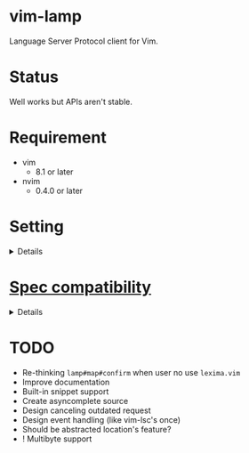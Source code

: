 # vim-lamp
Language Server Protocol client for Vim.

# Status
Well works but APIs aren't stable.

# Requirement

- vim
    - 8.1 or later
- nvim
    - 0.4.0 or later

# Setting

<details>

    ```vim
    if has('vim_starting')
      set encoding=utf-8
    endif
    scriptencoding utf-8

    if &compatible
      set nocompatible
    endif

    if !isdirectory(expand('~/.vim/plugged/vim-plug'))
      silent !curl -fLo ~/.vim/plugged/vim-plug/plug.vim --create-dirs https://raw.githubusercontent.com/junegunn/vim-plug/master/plug.vim
    end
    execute printf('source %s', expand('~/.vim/plugged/vim-plug/plug.vim'))

    call plug#begin('~/.vim/plugged')
    Plug 'https://github.com/hrsh7th/vim-lamp'
    Plug 'https://github.com/hrsh7th/vim-vsnip'
    call plug#end()

    "
    " required options.
    "
    set hidden
    set ambiwidth=double
    set completeopt=menu,menuone,noselect

    "
    " Vsnip mapping.
    "
    imap <expr><Tab> vsnip#expandable_or_jumpable() ? '<Plug>(vsnip-expand-or-jump)' : '<Tab>'
    smap <expr><Tab> vsnip#expandable_or_jumpable() ? '<Plug>(vsnip-expand-or-jump)' : '<Tab>'

    augroup vimrc
      autocmd!
    augroup END

    "
    " initialize servers.
    "
    autocmd! vimrc User lamp#initialized * call s:on_initialized()
    function! s:on_initialized()
      call lamp#config('debug.log', '/tmp/lamp.log')
      call lamp#config('feature.completion.snippet.expand', { option -> vsnip#anonymous(option.body) })

      " Built-in settings.
      call lamp#language#php()
      call lamp#language#html()
      call lamp#language#typescript()
      call lamp#language#rust()
      call lamp#language#vim()

      " Custom settings.
      call lamp#register('example-server', {
            \   'command': ['example-server', '--stdio'],
            \   'filetypes': ['example'],
            \   'root_uri': { -> lamp#findup('.git', 'example.config.json') },
            \   'initialization_options': { -> {
            \   } },
            \   'capabilitis': {
            \     'completionProvider': {
            \       'triggerCharacters': [',']
            \     }
            \   }
            \ })
    endfunction

    "
    " initialize buffers.
    "
    autocmd! vimrc User lamp#text_document_did_open call s:on_text_document_did_open()
    function! s:on_text_document_did_open() abort
      setlocal omnifunc=lamp#complete

      noremap <buffer><expr> <Tab> lamp#map#confirm('<Tab>')

      nmap <buffer> gf<CR>         <Plug>(lamp-definition)
      nmap <buffer> gfs            <Plug>(lamp-definition-split)
      nmap <buffer> gfv            <Plug>(lamp-definition-vsplit)

      nmap <buffer> tgf<CR>        <Plug>(lamp-type-definition)
      nmap <buffer> tgfs           <Plug>(lamp-type-definition-split)
      nmap <buffer> tgfv           <Plug>(lamp-type-definition-vsplit)

      nmap <buffer> dgf<CR>        <Plug>(lamp-declaration)
      nmap <buffer> dgfs           <Plug>(lamp-declaration-split)
      nmap <buffer> dgfv           <Plug>(lamp-declaration-vsplit)

      nmap <buffer> igf<CR>        <Plug>(lamp-implementation)
      nmap <buffer> igfs           <Plug>(lamp-implementation-split)
      nmap <buffer> igfv           <Plug>(lamp-implementation-vsplit)

      nmap <buffer> <Leader>i      <Plug>(lamp-hover)

      nmap <buffer> <Leader>r      <Plug>(lamp-rename)

      nmap <buffer> <Leader>g      <Plug>(lamp-references)

      nmap <buffer> <Leader>f      <Plug>(lamp-formatting)
      vmap <buffer> <Leader>f      <Plug>(lamp-range-formatting)

      nmap <buffer> <Leader><CR>   <Plug>(lamp-code-action)
      vmap <buffer> <Leader><CR>   <Plug>(lamp-code-action)

      nmap <buffer> @              <Plug>(lamp-document-highlight)
      nmap <buffer> <Esc>          <Plug>(lamp-document-highlight-clear)
      nnoremap <buffer><Esc>       :<C-u>call lamp#feature#document_highlight#clear()<CR>

      imap <expr><Tab> vsnip#expandable_or_jumpable() ? '<Plug>(vsnip-expand-or-jump)' : lamp#map#confirm('<Tab>')
      smap <expr><Tab> vsnip#expandable_or_jumpable() ? '<Plug>(vsnip-expand-or-jump)' : lamp#map#confirm('<Tab>')
    endfunction
    ```

</details>

# [Spec compatibility](https://microsoft.github.io/language-server-protocol/specifications/specification-3-14/)
<details>

    - General
        - [x] initialize
        - [x] initialized
        - [ ] ~~shutdown~~
        - [ ] ~~exit~~
        - [ ] ~~$/cancelRequest~~

    - Window
        - [ ] window/showMessage
        - [ ] window/showMessageRequest
        - [ ] window/logMessage

    - Telemetry
        - [ ] telemetry/event

    - Client
        - [ ] ~~client/registerCapability~~ (Maybe unneeded)
        - [ ] ~~client/unregisterCapability~~ (Maybe unneeded)

    - Workspace
        - [ ] workspace/workspaceFolders
        - [ ] workspace/didChangeWorkspaceFolders
        - [x] workspace/didChangeConfiguration
        - [ ] workspace/configuration
        - [ ] workspace/didChangeWatchedFiles
        - [ ] workspace/symbol
        - [x] workspace/executeCommand
        - [x] workspace/applyEdit

    - Synchronization
        - [x] textDocument/didOpen
        - [x] textDocument/didChange
        - [ ] textDocument/willSave
        - [ ] textDocument/willSaveWaitUntil
        - [ ] textDocument/didSave
        - [x] textDocument/didClose

    - Diagnostics
        - [x] textDocument/publishDiagnostics

    - Language Features
        - [x] textDocument/completion (Snippet/Documentation/AdditionalTextEdits are supported!)
        - [x] completionItem/resolve
        - [x] textDocument/hover
        - [x] textDocument/signatureHelp
        - [x] textDocument/declaration
        - [x] textDocument/definition
        - [x] textDocument/typeDefinition
        - [x] textDocument/implementation
        - [x] textDocument/references
        - [x] textDocument/documentHighlight
        - [ ] textDocument/documentSymbol
        - [x] textDocument/codeAction
        - [ ] textDocument/codeLens
        - [ ] codeLens/resolve
        - [ ] textDocument/documentLink
        - [ ] documentLink/resolve
        - [ ] textDocument/documentColor
        - [ ] textDocument/colorPresentation
        - [x] textDocument/formatting
        - [x] textDocument/rangeFormatting
        - [ ] ~~textDocument/onTypeFormatting~~ (No supported server found.)
        - [x] textDocument/rename
        - [x] textDocument/prepareRename
        - [ ] textDocument/foldingRange

</details>

# TODO
- Re-thinking `lamp#map#confirm` when user no use `lexima.vim`
- Improve documentation
- Built-in snippet support
- Create asyncomplete source
- Design canceling outdated request
- Design event handling (like vim-lsc's once)
- Should be abstracted location's feature?
- ! Multibyte support

